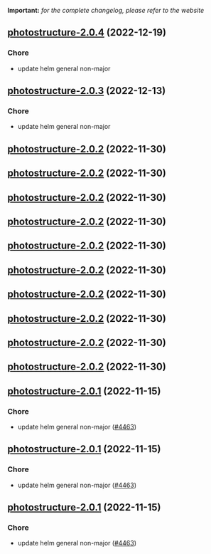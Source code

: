 **Important:**
*for the complete changelog, please refer to the website*




## [photostructure-2.0.4](https://github.com/truecharts/charts/compare/photostructure-2.0.3...photostructure-2.0.4) (2022-12-19)

### Chore

- update helm general non-major
  
  


## [photostructure-2.0.3](https://github.com/truecharts/charts/compare/photostructure-2.0.2...photostructure-2.0.3) (2022-12-13)

### Chore

- update helm general non-major
  
  


## [photostructure-2.0.2](https://github.com/truecharts/charts/compare/photostructure-2.0.1...photostructure-2.0.2) (2022-11-30)




## [photostructure-2.0.2](https://github.com/truecharts/charts/compare/photostructure-2.0.1...photostructure-2.0.2) (2022-11-30)




## [photostructure-2.0.2](https://github.com/truecharts/charts/compare/photostructure-2.0.1...photostructure-2.0.2) (2022-11-30)




## [photostructure-2.0.2](https://github.com/truecharts/charts/compare/photostructure-2.0.1...photostructure-2.0.2) (2022-11-30)




## [photostructure-2.0.2](https://github.com/truecharts/charts/compare/photostructure-2.0.1...photostructure-2.0.2) (2022-11-30)




## [photostructure-2.0.2](https://github.com/truecharts/charts/compare/photostructure-2.0.1...photostructure-2.0.2) (2022-11-30)




## [photostructure-2.0.2](https://github.com/truecharts/charts/compare/photostructure-2.0.1...photostructure-2.0.2) (2022-11-30)




## [photostructure-2.0.2](https://github.com/truecharts/charts/compare/photostructure-2.0.1...photostructure-2.0.2) (2022-11-30)




## [photostructure-2.0.2](https://github.com/truecharts/charts/compare/photostructure-2.0.1...photostructure-2.0.2) (2022-11-30)




## [photostructure-2.0.2](https://github.com/truecharts/charts/compare/photostructure-2.0.1...photostructure-2.0.2) (2022-11-30)




## [photostructure-2.0.1](https://github.com/truecharts/charts/compare/photostructure-2.0.0...photostructure-2.0.1) (2022-11-15)

### Chore

- update helm general non-major ([#4463](https://github.com/truecharts/charts/issues/4463))
  
  


## [photostructure-2.0.1](https://github.com/truecharts/charts/compare/photostructure-2.0.0...photostructure-2.0.1) (2022-11-15)

### Chore

- update helm general non-major ([#4463](https://github.com/truecharts/charts/issues/4463))
  
  


## [photostructure-2.0.1](https://github.com/truecharts/charts/compare/photostructure-2.0.0...photostructure-2.0.1) (2022-11-15)

### Chore

- update helm general non-major ([#4463](https://github.com/truecharts/charts/issues/4463))
  
  
